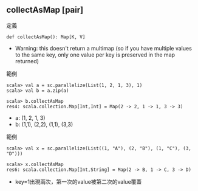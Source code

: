 ## collectAsMap [pair]

定義
```
def collectAsMap(): Map[K, V]
```
- Warning: this doesn't return a multimap (so if you have multiple values to the same key, only one value per key is preserved in the map returned)

範例
```
scala> val a = sc.parallelize(List(1, 2, 1, 3), 1)
scala> val b = a.zip(a)

scala> b.collectAsMap
res4: scala.collection.Map[Int,Int] = Map(2 -> 2, 1 -> 1, 3 -> 3)
```
- a: (1, 2, 1, 3)
- b: (1,1), (2,2), (1,1), (3,3)
 
範例
```
scala> val x = sc.parallelize(List((1, "A"), (2, "B"), (1, "C"), (3, "D")))

scala> x.collectAsMap
res6: scala.collection.Map[Int,String] = Map(2 -> B, 1 -> C, 3 -> D)
```
- key=1出現兩次，第一次的value被第二次的value覆蓋
